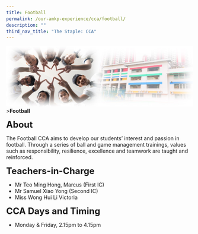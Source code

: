 ```yaml
---
title: Football
permalink: /our-amkp-experience/cca/football/
description: ""
third_nav_title: "The Staple: CCA"
---
```

![Sub-banner](/images/sub%20banner.jpg)
&gt;**Football**

**<font size="5">About</font>**

The Football CCA aims to develop our students’ interest and passion in football. Through a series of ball and game management trainings, values such as responsibility, resilience, excellence and teamwork are taught and reinforced.

**<font size="5">   Teachers-in-Charge</font>**
* Mr Teo Ming Hong, Marcus (First IC)
* Mr Samuel Xiao Yong (Second IC)
* Miss Wong Hui Li Victoria

**<font size="5">CCA Days and Timing</font>**
* Monday &amp; Friday, 2.15pm to 4.15pm